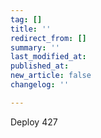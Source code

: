 ```yaml
---
tag: []
title: ''
redirect_from: []
summary: ''
last_modified_at: 
published_at: 
new_article: false
changelog: ''

---
```

Deploy 427